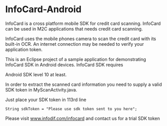 # InfoCard-Android
InfoCard is a cross platform mobile SDK for credit card scanning. InfoCard can be used in M2C applications that needs credit card scanning. 

InfoCard uses the mobile phones camera to scan the credit card with its built-in OCR. An internet connection may be needed to verify your application token.

This is an Eclipse project of a sample application for demonstrating InfoCard SDK in Android devices. InfoCard SDK requires 

Android SDK level 10 at least. 

In order to extract the scanned card information you need to supply a valid SDK token in MyScanActivity.java. 

Just place your SDK token in 113rd line

```
String sdkToken = "Please use sdk token sent to you here";
```

Please visit www.infodif.com/infocard and contact us for a trial SDK token 
